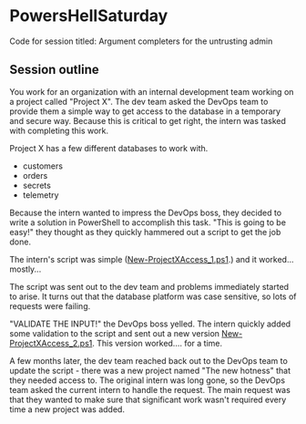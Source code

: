 # PowersHellSaturday
Code for session titled: Argument completers for the untrusting admin

## Session outline

You work for an organization with an internal development team working on a project called "Project X". The dev team asked the DevOps team to provide them a simple way to get access to the database in a temporary and secure way. Because this is critical to get right, the intern was tasked with completing this work.

Project X has a few different databases to work with.

- customers
- orders
- secrets
- telemetry

Because the intern wanted to impress the DevOps boss, they decided to write a solution in PowerShell to accomplish this task. "This is going to be easy!" they thought as they quickly hammered out a script to get the job done.

The intern's script was simple ([New-ProjectXAccess_1.ps1](DemoCode/New-ProjectXAccess_1.ps1).) and it worked... mostly... 

The script was sent out to the dev team and problems immediately started to arise. It turns out that the database platform was case sensitive, so lots of requests were failing.

"VALIDATE THE INPUT!" the DevOps boss yelled. The intern quickly added some validation to the script and sent out a new version [New-ProjectXAccess_2.ps1](DemoCode/New-ProjectXAccess_2.ps1). This version worked.... for a time.

A few months later, the dev team reached back out to the DevOps team to update the script - there was a new project named "The new hotness" that they needed access to. The original intern was long gone, so the DevOps team asked the current intern to handle the request. The main request was that they wanted to make sure that significant work wasn't required every time a new project was added.
